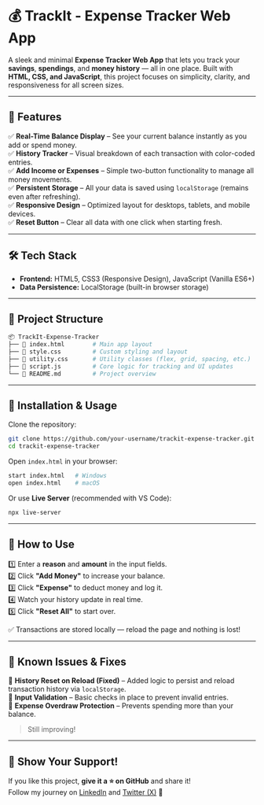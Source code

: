 # 💰 TrackIt - Expense Tracker Web App

A sleek and minimal **Expense Tracker Web App** that lets you track your **savings**, **spendings**, and **money history** — all in one place. Built with **HTML, CSS, and JavaScript**, this project focuses on simplicity, clarity, and responsiveness for all screen sizes.

---

## 🚀 Features

✅ **Real-Time Balance Display** – See your current balance instantly as you add or spend money.  
✅ **History Tracker** – Visual breakdown of each transaction with color-coded entries.  
✅ **Add Income or Expenses** – Simple two-button functionality to manage all money movements.  
✅ **Persistent Storage** – All your data is saved using `localStorage` (remains even after refreshing).  
✅ **Responsive Design** – Optimized layout for desktops, tablets, and mobile devices.  
✅ **Reset Button** – Clear all data with one click when starting fresh.  

---

## 🛠️ Tech Stack

- **Frontend:** HTML5, CSS3 (Responsive Design), JavaScript (Vanilla ES6+)
- **Data Persistence:** LocalStorage (built-in browser storage)

---

## 📂 Project Structure

```bash
📦 TrackIt-Expense-Tracker
├── 📄 index.html        # Main app layout
├── 📄 style.css         # Custom styling and layout
├── 📄 utility.css       # Utility classes (flex, grid, spacing, etc.)
├── 📄 script.js         # Core logic for tracking and UI updates
└── 📄 README.md         # Project overview
```

---

## 📜 Installation & Usage

Clone the repository:
```sh
git clone https://github.com/your-username/trackit-expense-tracker.git
cd trackit-expense-tracker
```

Open `index.html` in your browser:
```sh
start index.html   # Windows
open index.html    # macOS
```

Or use **Live Server** (recommended with VS Code):
```sh
npx live-server
```

---

## 🎯 How to Use

1️⃣ Enter a **reason** and **amount** in the input fields.  
2️⃣ Click **"Add Money"** to increase your balance.  
3️⃣ Click **"Expense"** to deduct money and log it.  
4️⃣ Watch your history update in real time.  
5️⃣ Click **"Reset All"** to start over.

✅ Transactions are stored locally — reload the page and nothing is lost!

---

## 🐞 Known Issues & Fixes

🔹 **History Reset on Reload (Fixed)** – Added logic to persist and reload transaction history via `localStorage`.  
🔹 **Input Validation** – Basic checks in place to prevent invalid entries.  
🔹 **Expense Overdraw Protection** – Prevents spending more than your balance.

> Still improving!

---

## 🌟 Show Your Support!

If you like this project, **give it a ⭐ on GitHub** and share it!  
Follow my journey on [LinkedIn](https://www.linkedin.com/in/lakshita-singh-sisodia-796266290?utm_source=share&utm_campaign=share_via&utm_content=profile&utm_medium=android_app) and [Twitter (X)](https://x.com/Grap_Proximity?t=J0aAhk-Sl1jH-QwNhquyxg&s=08) 🚀
